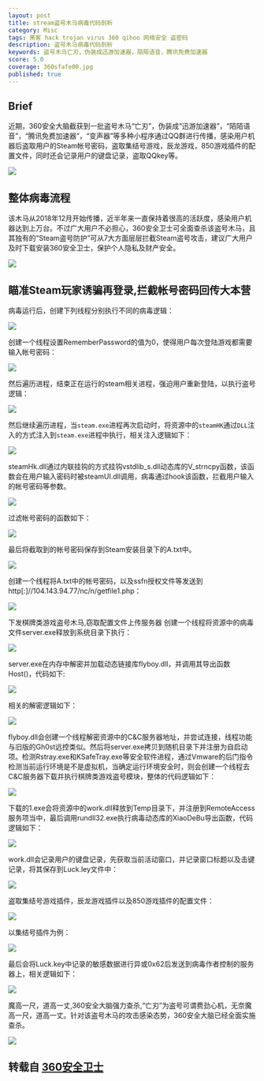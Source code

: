 ```yaml
---
layout: post
title: stream盗号木马病毒代码剖析
category: Misc
tags: 黑客 hack trojan virus 360 qihoo 网络安全 盗密码
description: 盗号木马病毒代码剖析
keywords: 盗号木马亡刃，伪装成迅游加速器，陌陌语音，腾讯免费加速器
score: 5.0
coverage: 360sfafe00.jpg
published: true
---
```


## Brief

近期，360安全大脑截获到一批盗号木马“亡刃”，伪装成“迅游加速器”，“陌陌语音”，“腾讯免费加速器”，“变声器”等多种小程序通过QQ群进行传播，感染用户机器后盗取用户的Steam帐号密码，盗取集结号游戏，辰龙游戏，850游戏插件的配置文件，同时还会记录用户的键盘记录，盗取QQkey等。

![](/assets/image/360sfafe01.jpg)

## 整体病毒流程
该木马从2018年12月开始传播，近半年来一直保持着很高的活跃度，感染用户机器达到上万台。不过广大用户不必担心，360安全卫士可全面查杀该盗号木马，且其独有的“Steam盗号防护”可从7大方面层层拦截Steam盗号攻击，建议广大用户及时下载安装360安全卫士，保护个人隐私及财产安全。

![](/assets/image/360sfafe02.jpg)


## 瞄准Steam玩家诱骗再登录,拦截帐号密码回传大本营
病毒运行后，创建下列线程分别执行不同的病毒逻辑：  

![](/assets/image/360sfafe03.jpg)

创建一个线程设置RememberPassword的值为0，使得用户每次登陆游戏都需要输入帐号密码：

![](/assets/image/360sfafe04.jpg)

然后遍历进程，结束正在运行的steam相关进程，强迫用户重新登陆，以执行盗号逻辑：

![](/assets/image/360sfafe05.jpg)

然后继续遍历进程，当`steam.exe`进程再次启动时，将资源中的`steamHK`通过`DLL`注入的方式注入到`steam.exe`进程中执行，相关注入逻辑如下：

![](/assets/image/360sfafe06.jpg)

steamHk.dll通过内联挂钩的方式挂钩vstdlib_s.dll动态库的V_strncpy函数，该函数会在用户输入密码时被steamUI.dll调用，病毒通过hook该函数，拦截用户输入的帐号密码等参数。

![](/assets/image/360sfafe07.jpg)

过滤帐号密码的函数如下：

![](/assets/image/360sfafe08.jpg)

最后将截取到的帐号密码保存到Steam安装目录下的A.txt中。

![](/assets/image/360sfafe09.jpg)

创建一个线程将A.txt中的帐号密码，以及ssfn授权文件等发送到http[:]//104.143.94.77/nc/n/getfile1.php：

![](/assets/image/360sfafe10.jpg)

下发棋牌类游戏盗号木马,窃取配置文件上传服务器
创建一个线程将资源中的病毒文件server.exe释放到系统目录下执行：

![](/assets/image/360sfafe11.jpg)

server.exe在内存中解密并加载动态链接库flyboy.dll，并调用其导出函数Host()，代码如下:

![](/assets/image/360sfafe12.jpg)

相关的解密逻辑如下：

![](/assets/image/360sfafe13.jpg)

flyboy.dll会创建一个线程解密资源中的C&C服务器地址，并尝试连接，线程功能与旧版的Gh0st远控类似。然后将server.exe拷贝到随机目录下并注册为自启动项。检测Rstray.exe和KSafeTray.exe等安全软件进程，通过Vmware的后门指令检测当前运行环境是不是虚拟机，当确定运行环境安全时，则会创建一个线程去C&C服务器下载并执行棋牌类游戏盗号模块，整体的代码逻辑如下：

![](/assets/image/360sfafe14.jpg)

下载的1.exe会将资源中的work.dll释放到Temp目录下，并注册到RemoteAccess服务项当中，最后调用rundll32.exe执行病毒动态库的XiaoDeBu导出函数，代码逻辑如下：


![](/assets/image/360sfafe15.jpg)

work.dll会记录用户的键盘记录，先获取当前活动窗口，并记录窗口标题以及击键记录，将其保存到Luck.ley文件中：

![](/assets/image/360sfafe16.jpg)

盗取集结号游戏插件，辰龙游戏插件以及850游戏插件的配置文件：

![](/assets/image/360sfafe17.jpg)

以集结号插件为例：

![](/assets/image/360sfafe18.jpg)

最后会将Luck.key中记录的敏感数据进行异或0x62后发送到病毒作者控制的服务器上，相关逻辑如下：

![](/assets/image/360sfafe19.jpg)

魔高一尺，道高一丈,360安全大脑强力查杀,“亡刃”为盗号可谓费劲心机，无奈魔高一尺，道高一丈。针对该盗号木马的攻击感染态势，360安全大脑已经全面实施查杀。

![](/assets/image/360sfafe20.jpg)


## 转载自 [360安全卫士](https://zhuanlan.zhihu.com/p/65957801)
















